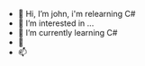 - 👋 Hi, I’m john, i'm relearning C#
- 👀 I’m interested in ...
- 🌱 I’m currently learning C#
- 💞️
- 📫

<!---
johnml49/johnml49 is a ✨ special ✨ repository because its `README.md` (this file) appears on your GitHub profile.
You can click the Preview link to take a look at your changes.
--->

